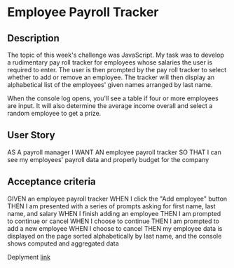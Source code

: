 # Employee Payroll Tracker 

## Description
The topic of this week's challenge was JavaScript. My task was to develop a rudimentary pay roll tracker for employees whose salaries the user is required to enter. The user is then prompted by the pay roll tracker to select whether to add or remove an employee. The tracker will then display an alphabetical list of the employees' given names arranged by last name.

When the console log opens, you'll see a table if four or more employees are input. It will also determine the average income overall and select a random employee to get a prize.

## User Story
AS A payroll manager I WANT AN employee payroll tracker SO THAT I can see my employees' payroll data and properly budget for the company

## Acceptance criteria

GIVEN an employee payroll tracker 
WHEN I click the "Add employee" button 
THEN I am presented with a series of prompts asking for first name, last name, and salary
 WHEN I finish adding an employee 
 THEN I am prompted to continue or cancel 
 WHEN I choose to continue 
 THEN I am prompted to add a new employee 
 WHEN I choose to cancel 
 THEN my employee data is displayed on the page sorted alphabetically by last name, and the console shows computed and aggregated data

 Deplyment [link](http://127.0.0.1:3000/develop/index.html)
 

